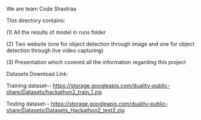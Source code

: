 We are team Code Shastraa

This directory contains:

(1) All the results of model in runs folder

(2) Two website (one for object detection through image and one for object detection through live video capturing)

(3) Presentation which covered all the information regarding this project

Datasets Download Link:

Training dataset-- https://storage.googleapis.com/duality-public-share/Datasets/hackathon2_train_1.zip

Testing dataset-- https://storage.googleapis.com/duality-public-share/Datasets/Datasets_Hackathon2_test2.zip

